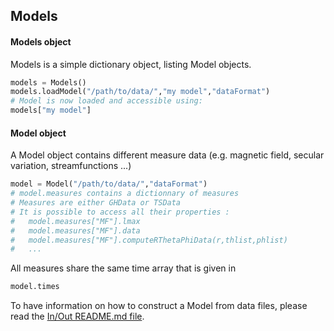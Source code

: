 ## Models

#### Models object

Models is a simple dictionary object, listing Model objects.

```python
models = Models()
models.loadModel("/path/to/data/","my model","dataFormat")
# Model is now loaded and accessible using:
models["my model"]
```

#### Model object

A Model object contains different measure data (e.g. magnetic field, secular variation, streamfunctions ...)

```python
model = Model("/path/to/data/","dataFormat")
# model.measures contains a dictionnary of measures
# Measures are either GHData or TSData
# It is possible to access all their properties :
#   model.measures["MF"].lmax
#   model.measures["MF"].data
#   model.measures["MF"].computeRThetaPhiData(r,thlist,phlist)
#   ...
```

All measures share the same time array that is given in

```python
model.times
```

To have information on how to construct a Model from data files, please read the [In/Out README.md file](webgeodyn/inout/README.md).
